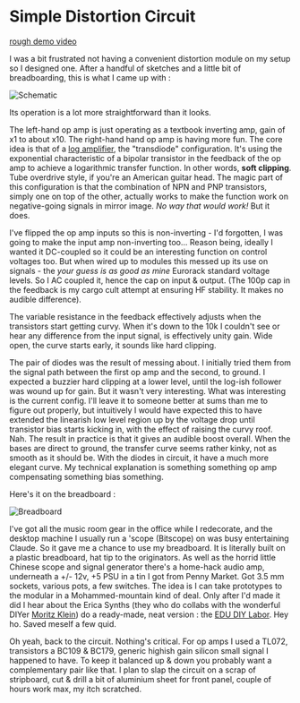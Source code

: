 # Simple Distortion Circuit

[rough demo video](https://www.youtube.com/watch?v=mMDBcwWSbNc)

I was a bit frustrated not having a convenient distortion module on my setup so I designed one. After a handful of sketches and a little bit of breadboarding, this is what I came up with :

![Schematic](/images/2025-06/distortion.png)

Its operation is a lot more straightforward than it looks.

The left-hand op amp is just operating as a textbook inverting amp, gain of x1 to about x10. The right-hand hand op amp is having more fun. The core idea is that of a [log amplifier](https://en.wikipedia.org/wiki/Log_amplifier), the "transdiode" configuration. It's using the exponential characteristic of a bipolar transistor in the feedback of the op amp to achieve a logarithmic transfer function. In other words, **soft clipping**. Tube overdrive style, if you're an American guitar head. The magic part of this configuration is that the combination of NPN and PNP transistors, simply one on top of the other, actually works to make the function work on negative-going signals in mirror image. *No way that would work!* But it does.

I've flipped the op amp inputs so this is non-inverting - I'd forgotten, I was going to make the input amp non-inverting too... Reason being, ideally I wanted it DC-coupled so it could be an interesting function on control voltages too. But when wired up to modules this messed up its use on signals - the *your guess is as good as mine* Eurorack standard voltage levels. So I AC coupled it, hence the cap on input & output. (The 100p cap in the feedback is my cargo cult attempt at ensuring HF stability. It makes no audible difference).

The variable resistance in the feedback effectively adjusts when the transistors start getting curvy. When it's down to the 10k I couldn't see or hear any difference from the input signal, is effectively unity gain. Wide open, the curve starts early, it sounds like hard clipping.

The pair of diodes was the result of messing about. I initially tried them from the signal path between the first op amp and the second, to ground. I expected a buzzier hard clipping at a lower level, until the log-ish follower was wound up for gain. But it wasn't very interesting. What was interesting is the current config. I'll leave it to someone better at sums than me to figure out properly, but intuitively I would have expected this to have extended the linearish low level region up by the voltage drop until transistor bias starts kicking in, with the effect of raising the curvy roof. Nah. The result in practice is that it gives an audible boost overall. When the bases are direct to ground, the transfer curve seems rather kinky, not as smooth as it should be. With the diodes in circuit, it have a much more elegant curve. My technical explanation is something something op amp compensating something bias something.

Here's it on the breadboard :

![Breadboard](/images/2025-06/breadboard.png)

I've got all the music room gear in the office while I redecorate, and the desktop machine I usually run a 'scope (Bitscope) on was busy entertaining Claude. So it gave me a chance to use my breadboard. It is literally built on a plastic breadboard, hat tip to the originators. As well as the horrid little Chinese scope and signal generator there's a home-hack audio amp, underneath a +/- 12v, +5 PSU in a tin I got from Penny Market. Got 3.5 mm sockets, various pots, a few switches. The idea is I can take prototypes to the modular in a Mohammed-mountain kind of deal. Only after I'd made it did I hear about the Erica Synths (they who do collabs with the wonderful DIYer [Moritz Klein](https://www.youtube.com/@MoritzKlein0)) do a ready-made, neat version : the [EDU DIY Labor](https://www.ericasynths.lv/shop/diy-kits-1/edu-diy-labor/). Hey ho. Saved meself a few quid.

Oh yeah, back to the circuit. Nothing's critical. For op amps I used a TL072, transistors a BC109 & BC179, generic highish gain silicon small signal I happened to have. To keep it balanced up & down you probably want a complementary pair like that. I plan to slap the circuit on a scrap of stripboard, cut & drill a bit of aluminium sheet for front panel, couple of hours work max, my itch scratched.

